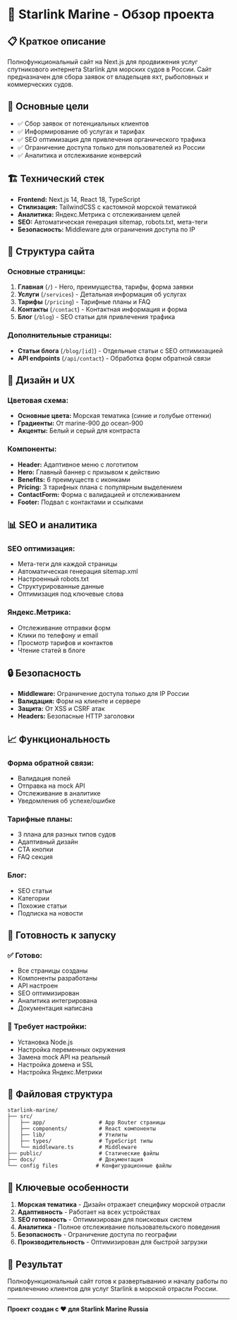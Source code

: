 # 🚢 Starlink Marine - Обзор проекта

## 📋 Краткое описание

Полнофункциональный сайт на Next.js для продвижения услуг спутникового интернета Starlink для морских судов в России. Сайт предназначен для сбора заявок от владельцев яхт, рыболовных и коммерческих судов.

## 🎯 Основные цели

- ✅ Сбор заявок от потенциальных клиентов
- ✅ Информирование об услугах и тарифах
- ✅ SEO оптимизация для привлечения органического трафика
- ✅ Ограничение доступа только для пользователей из России
- ✅ Аналитика и отслеживание конверсий

## 🏗️ Технический стек

- **Frontend:** Next.js 14, React 18, TypeScript
- **Стилизация:** TailwindCSS с кастомной морской тематикой
- **Аналитика:** Яндекс.Метрика с отслеживанием целей
- **SEO:** Автоматическая генерация sitemap, robots.txt, мета-теги
- **Безопасность:** Middleware для ограничения доступа по IP

## 📱 Структура сайта

### Основные страницы:
1. **Главная** (`/`) - Hero, преимущества, тарифы, форма заявки
2. **Услуги** (`/services`) - Детальная информация об услугах
3. **Тарифы** (`/pricing`) - Тарифные планы и FAQ
4. **Контакты** (`/contact`) - Контактная информация и форма
5. **Блог** (`/blog`) - SEO статьи для привлечения трафика

### Дополнительные страницы:
- **Статьи блога** (`/blog/[id]`) - Отдельные статьи с SEO оптимизацией
- **API endpoints** (`/api/contact`) - Обработка форм обратной связи

## 🎨 Дизайн и UX

### Цветовая схема:
- **Основные цвета:** Морская тематика (синие и голубые оттенки)
- **Градиенты:** От marine-900 до ocean-900
- **Акценты:** Белый и серый для контраста

### Компоненты:
- **Header:** Адаптивное меню с логотипом
- **Hero:** Главный баннер с призывом к действию
- **Benefits:** 6 преимуществ с иконками
- **Pricing:** 3 тарифных плана с популярным выделением
- **ContactForm:** Форма с валидацией и отслеживанием
- **Footer:** Подвал с контактами и ссылками

## 📊 SEO и аналитика

### SEO оптимизация:
- Мета-теги для каждой страницы
- Автоматическая генерация sitemap.xml
- Настроенный robots.txt
- Структурированные данные
- Оптимизация под ключевые слова

### Яндекс.Метрика:
- Отслеживание отправки форм
- Клики по телефону и email
- Просмотр тарифов и контактов
- Чтение статей в блоге

## 🔒 Безопасность

- **Middleware:** Ограничение доступа только для IP России
- **Валидация:** Форм на клиенте и сервере
- **Защита:** От XSS и CSRF атак
- **Headers:** Безопасные HTTP заголовки

## 📈 Функциональность

### Форма обратной связи:
- Валидация полей
- Отправка на mock API
- Отслеживание в аналитике
- Уведомления об успехе/ошибке

### Тарифные планы:
- 3 плана для разных типов судов
- Адаптивный дизайн
- CTA кнопки
- FAQ секция

### Блог:
- SEO статьи
- Категории
- Похожие статьи
- Подписка на новости

## 🚀 Готовность к запуску

### ✅ Готово:
- Все страницы созданы
- Компоненты разработаны
- API настроен
- SEO оптимизирован
- Аналитика интегрирована
- Документация написана

### 🔧 Требует настройки:
- Установка Node.js
- Настройка переменных окружения
- Замена mock API на реальный
- Настройка домена и SSL
- Настройка Яндекс.Метрики

## 📁 Файловая структура

```
starlink-marine/
├── src/
│   ├── app/                 # App Router страницы
│   ├── components/          # React компоненты
│   ├── lib/                 # Утилиты
│   ├── types/               # TypeScript типы
│   └── middleware.ts        # Middleware
├── public/                  # Статические файлы
├── docs/                    # Документация
└── config files            # Конфигурационные файлы
```

## 🎯 Ключевые особенности

1. **Морская тематика** - Дизайн отражает специфику морской отрасли
2. **Адаптивность** - Работает на всех устройствах
3. **SEO готовность** - Оптимизирован для поисковых систем
4. **Аналитика** - Полное отслеживание пользовательского поведения
5. **Безопасность** - Ограничение доступа по географии
6. **Производительность** - Оптимизирован для быстрой загрузки

## 🚢 Результат

Полнофункциональный сайт готов к развертыванию и началу работы по привлечению клиентов для услуг Starlink в морской отрасли России.

---

**Проект создан с ❤️ для Starlink Marine Russia**
